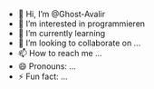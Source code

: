- 👋 Hi, I’m @Ghost-Avalir
- 👀 I’m interested in programmieren 
- 🌱 I’m currently learning
- 💞️ I’m looking to collaborate on ...
- 📫 How to reach me ...
- 😄 Pronouns: ...
- ⚡ Fun fact: ...

<!---
Ghost-Avalir/Ghost-Avalir is a ✨ special ✨ repository because its `README.md` (this file) appears on your GitHub profile.
You can click the Preview link to take a look at your changes.
--->
